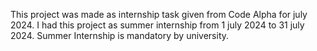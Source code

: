 This project was made as internship task given from Code Alpha for july 2024.
I had this project as summer internship from 1 july 2024 to 31 july 2024.
Summer Internship is mandatory by university.
